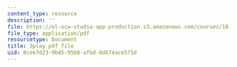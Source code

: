 ```yaml
---
content_type: resource
description: ''
file: https://ol-ocw-studio-app-production.s3.amazonaws.com/courses/18-02-multivariable-calculus-fall-2007/8cee7d239b4595b8afbd6d674ace575d_bHdzkFrgRcA.pdf
file_type: application/pdf
resourcetype: Document
title: 3play pdf file
uid: 8cee7d23-9b45-95b8-afbd-6d674ace575d
---
```

